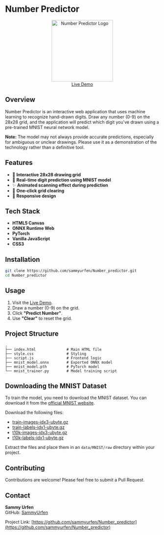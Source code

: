 # Number Predictor

<div align="center">
  <img src="https://sammyurfen.github.io/Number_predictor/icon.webp" alt="Number Predictor Logo" width="200"/>
  <br>
  <a href="https://sammyurfen.github.io/Number_predictor/">Live Demo</a>
</div>

## Overview
Number Predictor is an interactive web application that uses machine learning to recognize hand-drawn digits. Draw any number (0-9) on the 28x28 grid, and the application will predict which digit you've drawn using a pre-trained MNIST neural network model.

**Note:** The model may not always provide accurate predictions, especially for ambiguous or unclear drawings. Please use it as a demonstration of the technology rather than a definitive tool.

## Features
- 🎨 **Interactive 28x28 drawing grid**
- 🤖 **Real-time digit prediction using MNIST model**
- ✨ **Animated scanning effect during prediction**
- 🔄 **One-click grid clearing**
- 📱 **Responsive design**

## Tech Stack
- **HTML5 Canvas**
- **ONNX Runtime Web**
- **PyTorch**
- **Vanilla JavaScript**
- **CSS3**

## Installation

```bash
git clone https://github.com/sammyurfen/Number_predictor.git
cd Number_predictor
```

## Usage
1. Visit the [Live Demo](https://sammyurfen.github.io/Number_predictor/).
2. Draw a number (0-9) on the grid.
3. Click **"Predict Number"**.
4. Use **"Clear"** to reset the grid.

## Project Structure

```
.
├── index.html              # Main HTML file
├── style.css               # Styling
├── script.js               # Frontend logic
├── mnist_model.onnx        # Exported ONNX model
├── mnist_model.pth         # PyTorch model
└── mnist_trainer.py        # Model training script
```

## Downloading the MNIST Dataset
To train the model, you need to download the MNIST dataset. You can download it from the [official MNIST website](http://yann.lecun.com/exdb/mnist/).

Download the following files:

- [train-images-idx3-ubyte.gz](http://yann.lecun.com/exdb/mnist/train-images-idx3-ubyte.gz)
- [train-labels-idx1-ubyte.gz](http://yann.lecun.com/exdb/mnist/train-labels-idx1-ubyte.gz)
- [t10k-images-idx3-ubyte.gz](http://yann.lecun.com/exdb/mnist/t10k-images-idx3-ubyte.gz)
- [t10k-labels-idx1-ubyte.gz](http://yann.lecun.com/exdb/mnist/t10k-labels-idx1-ubyte.gz)

Extract the files and place them in an `data/MNIST/raw` directory within your project.

## Contributing
Contributions are welcome! Please feel free to submit a Pull Request.

## Contact
**Sammy Urfen**  
GitHub: [SammyUrfen](https://github.com/sammyurfen)  

Project Link: [https://github.com/sammyurfen/Number_predictor](https://github.com/sammyurfen/Number_predictor)
